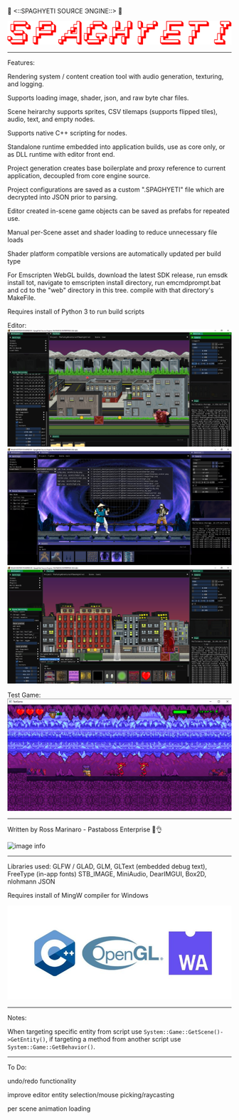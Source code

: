 🍝 <::SPAGHYETI SOUЯCE ЭNGINE::> 🍝 

![image info](./images/spaghyeti-text.png)

----------------------------------------------------------

Features:

Rendering system / content creation tool with audio generation, texturing, and logging. 

Supports loading image, shader, json, and raw byte char files.

Scene heirarchy supports sprites, CSV tilemaps (supports flipped tiles), audio, text, and empty nodes.

Supports native C++ scripting for nodes.

Standalone runtime embedded into application builds, use as core only, or as DLL runtime with editor front end.

Project generation creates base boilerplate and proxy reference to current application, decoupled from core engine source.

Project configurations are saved as a custom ".SPAGHYETI" file which are decrypted into JSON prior to parsing.

Editor created in-scene game objects can be saved as prefabs for repeated use.

Manual per-Scene asset and shader loading to reduce unnecessary file loads

Shader platform compatible versions are automatically updated per build type

For Emscripten WebGL builds, download the latest SDK release, run emsdk install tot, navigate to emscripten install directory, run emcmdprompt.bat and cd to the "web" directory in this tree. compile with that directory's MakeFile.

Requires install of Python 3 to run build scripts

Editor:
![image info](./images/screenshot.png)
![image info](./images/screenshot2.png)
![image info](./images/screenshot3.png)

Test Game:
![image info](./images/testgame.png)

---------------------------------------------------------- 

Written by Ross Marinaro - Pastaboss Enterprise 🍝👌

![image info](./src/editor/icon/icon.ico)  

----------------------------------------------------------

Libraries used: GLFW / GLAD, GLM, GLText (embedded debug text), FreeType (in-app fonts) STB_IMAGE, MiniAudio, DearIMGUI, Box2D, nlohmann JSON

Requires install of MingW compiler for Windows

![image info](./images/stack.jpg)

----------------------------------------------------------

Notes:

When targeting specific entity from script use `System::Game::GetScene()->GetEntity()`, if targeting a method from another script use `System::Game::GetBehavior()`.

----------------------------------------------------------

To Do:

undo/redo functionality

improve editor entity selection/mouse picking/raycasting

per scene animation loading
